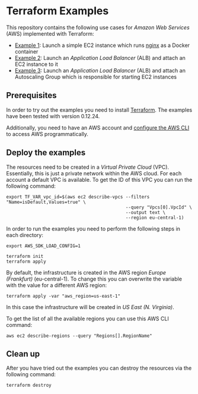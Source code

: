 # Terraform Examples
This repository contains the following use cases for *Amazon Web Services* (AWS) implemented with Terraform:

- [Example 1](example-1): Launch a simple EC2 instance which runs [nginx](https://nginx.org) as a Docker container
- [Example 2](example-2): Launch an *Application Load Balancer* (ALB) and attach an EC2 instance to it
- [Example 3](example-3): Launch an *Application Load Balancer* (ALB) and attach an Autoscaling Group which is responsible for starting EC2 instances

## Prerequisites
In order to try out the examples you need to install [Terraform](https://www.terraform.io). The examples have been tested with version 0.12.24.

Additionally, you need to have an AWS account and [configure the AWS CLI](https://docs.aws.amazon.com/cli/latest/userguide/cli-chap-configure.html) to access AWS programmatically.

## Deploy the examples
The resources need to be created in a *Virtual Private Cloud* (VPC). Essentially, this is just a private network within the AWS cloud. For each account a default VPC is available. To get the ID of this VPC you can run the following command:

```
export TF_VAR_vpc_id=$(aws ec2 describe-vpcs --filters "Name=isDefault,Values=true" \
                                             --query "Vpcs[0].VpcId" \
                                             --output text \
                                             --region eu-central-1)
```

In order to run the examples you need to perform the following steps in each directory:

```
export AWS_SDK_LOAD_CONFIG=1

terraform init
terraform apply
```

By default, the infrastructure is created in the AWS region *Europe (Frankfurt)* (eu-central-1). To change this you can overwrite the variable with the value for a different AWS region:

```
terraform apply -var "aws_region=us-east-1"
```

In this case the infrastructure will be created in *US East (N. Virginia)*.

To get the list of all the available regions you can use this AWS CLI command:

```
aws ec2 describe-regions --query "Regions[].RegionName"
```

## Clean up
After you have tried out the examples you can destroy the resources via the following command:

```
terraform destroy
```
